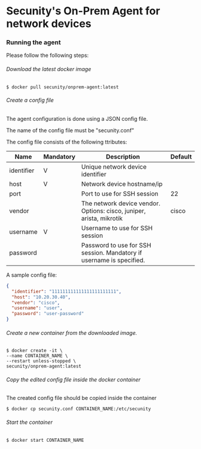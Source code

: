 # Secunity's On-Prem Agent for network devices

### Running the agent

Please follow the following steps:

###### Download the latest docker image
```shell script
$ docker pull secunity/onprem-agent:latest
```

###### Create a config file
The agent configuration is done using a JSON config file.

The name of the config file must be "secunity.conf"

The config file consists of the following ttributes:

| Name       | Mandatory | Description                                                          | Default |
|------------| --- |----------------------------------------------------------------------| --- |
| identifier | V | Unique network device identifier                                     | |
| host       | V | Network device hostname/ip                                           | |
| port       | | Port to use for SSH session                                          | 22 |
| vendor     | | The network device vendor.<br/>Options: cisco, juniper, arista, mikrotik     | cisco |
| username   | V | Username to use for SSH session                                      | |
| password   | | Password to use for SSH session. Mandatory if username is specified. | |

A sample config file:

```json
{
  "identifier": "111111111111111111111111",
  "host": "10.20.30.40",
  "vendor": "cisco",
  "username": "user",
  "password": "user-password"
}
```

###### Create a new container from the downloaded image.

```shell script
$ docker create -it \
--name CONTAINER_NAME \
--restart unless-stopped \
secunity/onprem-agent:latest
```

###### Copy the edited config file inside the docker container

The created config file should be copied inside the container  

```shell script
$ docker cp secunity.conf CONTAINER_NAME:/etc/secunity
```

###### Start the container
```shell script
$ docker start CONTAINER_NAME
```
